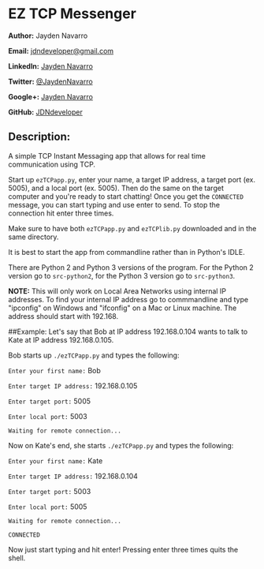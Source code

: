 EZ TCP Messenger
========================

**Author:** Jayden Navarro

**Email:** jdndeveloper@gmail.com

**LinkedIn:** [Jayden Navarro](https://www.linkedin.com/in/jaydennavarro)

**Twitter:** [@JaydenNavarro](https://twitter.com/JaydenNavarro)

**Google+:** [Jayden Navarro](https://plus.google.com/u/0/+JaydenNavarro/posts)

**GitHub:** [JDNdeveloper](http://www.github.com/JDNdeveloper)

## Description:
A simple TCP Instant Messaging app that allows for real time communication using TCP.

Start up `ezTCPapp.py`, enter your name, a target IP address, a target port (ex. 5005), 
and a local port (ex. 5005). Then do the same on the target computer and you're ready 
to start chatting! Once you get the `CONNECTED` message, you can start typing and use 
enter to send. To stop the connection hit enter three times.

Make sure to have both `ezTCPapp.py` and `ezTCPlib.py` downloaded and in the same 
directory.

It is best to start the app from commandline rather than in Python's IDLE.

There are Python 2 and Python 3 versions of the program. For the Python 2 version 
go to `src-python2`, for the Python 3 version go to `src-python3`.

**NOTE:** This will only work on Local Area Networks using internal IP addresses. To find 
your internal IP address go to commmandline and type "ipconfig" on Windows and "ifconfig" 
on a Mac or Linux machine. The address should start with 192.168.

##Example:
Let's say that Bob at IP address 192.168.0.104 wants to talk to Kate at IP address 
192.168.0.105. 

Bob starts up `./ezTCPapp.py` and types the following:

`Enter your first name:` Bob

`Enter target IP address:` 192.168.0.105

`Enter target port:` 5005

`Enter local port:` 5003

`Waiting for remote connection...`

Now on Kate's end, she starts `./ezTCPapp.py` and types the following:

`Enter your first name:` Kate

`Enter target IP address:` 192.168.0.104

`Enter target port:` 5003

`Enter local port:` 5005

`Waiting for remote connection...`

`CONNECTED`

Now just start typing and hit enter! Pressing enter three times quits the shell.
